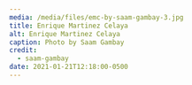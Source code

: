 ```yaml
---
media: /media/files/emc-by-saam-gambay-3.jpg
title: Enrique Martinez Celaya
alt: Enrique Martinez Celaya
caption: Photo by Saam Gambay
credit:
  - saam-gambay
date: 2021-01-21T12:18:00-0500
---
```

